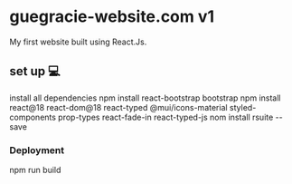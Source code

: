 # guegracie-website.com v1

My first website built using React.Js.

## set up 💻
install all dependencies 
npm install react-bootstrap bootstrap
npm install react@18 react-dom@18 react-typed @mui/icons-material styled-components prop-types react-fade-in react-typed-js
nom install rsuite --save

### Deployment

npm run build

